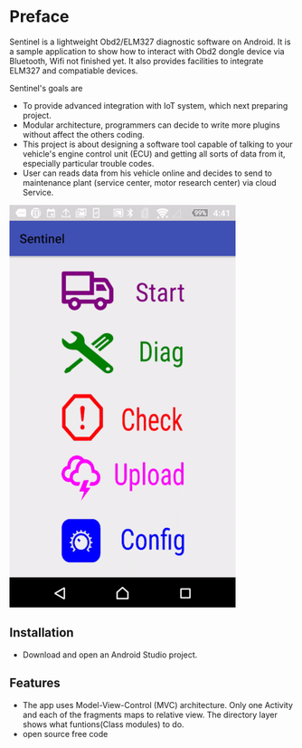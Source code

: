 Preface
==========

Sentinel is a lightweight Obd2/ELM327 diagnostic software on Android. It is a sample application to show how to interact with Obd2 dongle device via Bluetooth, Wifi not finished yet. It also provides facilities to integrate ELM327 and compatiable devices.

Sentinel's goals are

* To provide advanced integration with IoT system, which next preparing project.
* Modular architecture, programmers can decide to write more plugins without affect the others coding.
* This project is about designing a software tool capable of talking to your vehicle's engine control unit (ECU) and getting all sorts of data from it, especially particular trouble codes.
* User can reads data from his vehicle online and decides to send to maintenance plant (service center, motor research center) via cloud Service.

![simulation](./screen.gif )

Installation
---------------
- Download and open an Android Studio project.

Features
---------------
- The app uses Model-View-Control (MVC) architecture. Only one Activity and each of the fragments maps to relative view. The directory layer shows what funtions(Class modules) to do.
- open source free code

